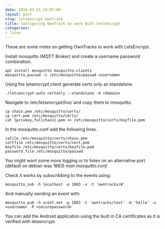 ```yaml
---
date: 2016-03-21 14:07:00
layout: post
slug: letsencrypt-owntrack 
title: Configuring OwnTrack to work With letsencrypt
categories:
- linux
---
```

These are some notes on getting OwnTracks to work with LetsEncrypt.

Install mosquitto (MQTT Broker) and create a username password combination.

	apt install mosquitto mosquitto-clients
	mosquitto_passwd -c /etc/mosquitto/passwd <username>

Using the letsencrypt client generate certs only as standalone.

	./letsencrypt-auto certonly --standalone -d <domain>

Navigate to */etc/letsencrypt/live/<domain>* and copy them to mosquitto.

	cp chain.pem /etc/mosquitto/certs/
	cp cert.pem /etc/mosquitto/certs/
	cat {privkey,fullchain}.pem >> /etc/mosquitto/certs/keyfile.pem

In the mosquitto.conf add the following lines.

	cafile /etc/mosquitto/certs/chain.pem
	certfile /etc/mosquitto/certs/cert.pem
	keyfile /etc/mosquitto/certs/keyfile.pem
	password_file /etc/mosquitto/passwd

You might want some more logging or to listen on an alternative port (default on debian was 1883) *man mosquitto.conf*.

Check it works by subscribbing to the events using:
	
	mosquitto_sub -h localhost -p 1883 -v -t 'owntracks/#'

And manually sending an event with:

	mosquitto_pub -h xconf.net -p 1883 -t 'owntracks/test' -m 'hello' -u <username> -P <securepassword>

You can add the Android application using the built in CA certificates as it is verified with letsencrypt.
